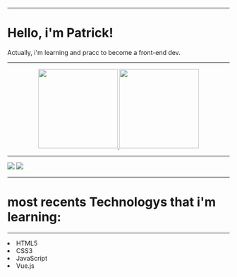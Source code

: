  <hr>
 <h1>Hello, i'm Patrick! </h1>

Actually, i'm learning and pracc to become a front-end dev.
 <hr>

  <div align="center">
  <a href="https://github.com/DevPatrickSousa">
  <img height="180em" src="https://github-readme-stats.vercel.app/api?username=DevPatrickSousa&show_icons=false&theme=outrun&include_all_commits=true&count_private=true"/>
  <img height="180em" src="https://github-readme-stats.vercel.app/api/top-langs/?username=DevPatrickSousa&layout=compact&langs_count=7&theme=outrun"/>
</div>
  
   <hr>
  <p>        
<div>
  
  <a href="https://www.instagram.com/patrickalv_/" target="_blank"><img src="https://img.shields.io/badge/-Instagram-%23E4405F?style=for-the-badge&logo=instagram&logoColor=white" target="_blank"></a>
  <a href="https://www.linkedin.com/in/devpatricksousa/" target="_blank"><img src="https://img.shields.io/badge/-LinkedIn-%230077B5?style=for-the-badge&logo=linkedin&logoColor=white" target="_blank"></a>
  <hr>
 <h1>most recents Technologys that i'm learning:</h1>
 <hr>
  <li>HTML5 </li>
  <li>CSS3 </li>
  <li>JavaScript</li>
  <li>Vue.js </li>
</div>

